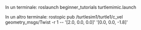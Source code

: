 In un terminale: roslaunch beginner_tutorials turtlemimic.launch

In un altro terminale: rostopic pub /turtlesim1/turtle1/c_vel geometry_msgs/Twist -r 1 -- '[2.0, 0.0, 0.0]' '[0.0, 0.0, -1.8]'

